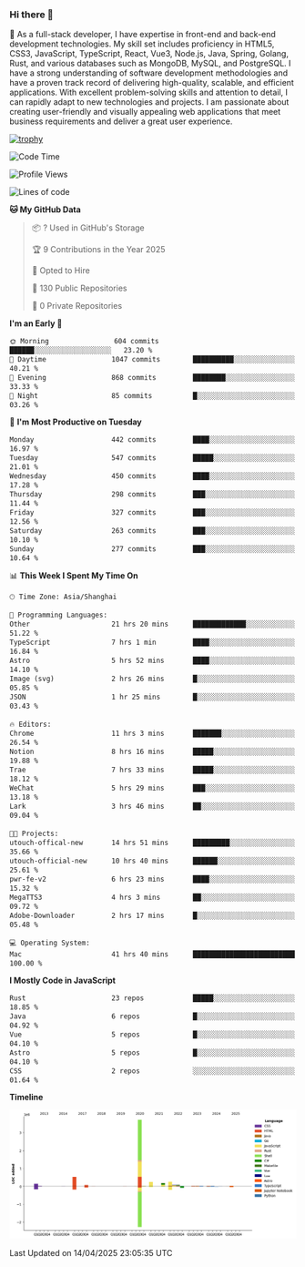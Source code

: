 ### Hi there 👋

🌱 As a full-stack developer, I have expertise in front-end and back-end development technologies. My skill set includes proficiency in HTML5, CSS3, JavaScript, TypeScript, React, Vue3, Node.js, Java, Spring, Golang, Rust, and various databases such as MongoDB, MySQL, and PostgreSQL. I have a strong understanding of software development methodologies and have a proven track record of delivering high-quality, scalable, and efficient applications. With excellent problem-solving skills and attention to detail, I can rapidly adapt to new technologies and projects. I am passionate about creating user-friendly and visually appealing web applications that meet business requirements and deliver a great user experience.

[![trophy](https://github-profile-trophy.vercel.app/?username=elton&rank=SECRET,SSS,SS,S,AAA,AA,A&theme=onedark&no-frame=true&margin-w=10)](https://github.com/ryo-ma/github-profile-trophy)

<!--START_SECTION:waka-->
![Code Time](http://img.shields.io/badge/Code%20Time-1%2C535%20hrs%2057%20mins-blue)

![Profile Views](http://img.shields.io/badge/Profile%20Views-0-blue)

![Lines of code](https://img.shields.io/badge/From%20Hello%20World%20I%27ve%20Written-5.6%20million%20lines%20of%20code-blue)

**🐱 My GitHub Data** 

> 📦 ? Used in GitHub's Storage 
 > 
> 🏆 9 Contributions in the Year 2025
 > 
> 💼 Opted to Hire
 > 
> 📜 130 Public Repositories 
 > 
> 🔑 0 Private Repositories 
 > 
**I'm an Early 🐤** 

```text
🌞 Morning                604 commits         ██████░░░░░░░░░░░░░░░░░░░   23.20 % 
🌆 Daytime                1047 commits        ██████████░░░░░░░░░░░░░░░   40.21 % 
🌃 Evening                868 commits         ████████░░░░░░░░░░░░░░░░░   33.33 % 
🌙 Night                  85 commits          █░░░░░░░░░░░░░░░░░░░░░░░░   03.26 % 
```
📅 **I'm Most Productive on Tuesday** 

```text
Monday                   442 commits         ████░░░░░░░░░░░░░░░░░░░░░   16.97 % 
Tuesday                  547 commits         █████░░░░░░░░░░░░░░░░░░░░   21.01 % 
Wednesday                450 commits         ████░░░░░░░░░░░░░░░░░░░░░   17.28 % 
Thursday                 298 commits         ███░░░░░░░░░░░░░░░░░░░░░░   11.44 % 
Friday                   327 commits         ███░░░░░░░░░░░░░░░░░░░░░░   12.56 % 
Saturday                 263 commits         ███░░░░░░░░░░░░░░░░░░░░░░   10.10 % 
Sunday                   277 commits         ███░░░░░░░░░░░░░░░░░░░░░░   10.64 % 
```


📊 **This Week I Spent My Time On** 

```text
🕑︎ Time Zone: Asia/Shanghai

💬 Programming Languages: 
Other                    21 hrs 20 mins      █████████████░░░░░░░░░░░░   51.22 % 
TypeScript               7 hrs 1 min         ████░░░░░░░░░░░░░░░░░░░░░   16.84 % 
Astro                    5 hrs 52 mins       ████░░░░░░░░░░░░░░░░░░░░░   14.10 % 
Image (svg)              2 hrs 26 mins       █░░░░░░░░░░░░░░░░░░░░░░░░   05.85 % 
JSON                     1 hr 25 mins        █░░░░░░░░░░░░░░░░░░░░░░░░   03.43 % 

🔥 Editors: 
Chrome                   11 hrs 3 mins       ███████░░░░░░░░░░░░░░░░░░   26.54 % 
Notion                   8 hrs 16 mins       █████░░░░░░░░░░░░░░░░░░░░   19.88 % 
Trae                     7 hrs 33 mins       █████░░░░░░░░░░░░░░░░░░░░   18.12 % 
WeChat                   5 hrs 29 mins       ███░░░░░░░░░░░░░░░░░░░░░░   13.18 % 
Lark                     3 hrs 46 mins       ██░░░░░░░░░░░░░░░░░░░░░░░   09.04 % 

🐱‍💻 Projects: 
utouch-offical-new       14 hrs 51 mins      █████████░░░░░░░░░░░░░░░░   35.66 % 
utouch-official-new      10 hrs 40 mins      ██████░░░░░░░░░░░░░░░░░░░   25.61 % 
pwr-fe-v2                6 hrs 23 mins       ████░░░░░░░░░░░░░░░░░░░░░   15.32 % 
MegaTTS3                 4 hrs 3 mins        ██░░░░░░░░░░░░░░░░░░░░░░░   09.72 % 
Adobe-Downloader         2 hrs 17 mins       █░░░░░░░░░░░░░░░░░░░░░░░░   05.48 % 

💻 Operating System: 
Mac                      41 hrs 40 mins      █████████████████████████   100.00 % 
```

**I Mostly Code in JavaScript** 

```text
Rust                     23 repos            █████░░░░░░░░░░░░░░░░░░░░   18.85 % 
Java                     6 repos             █░░░░░░░░░░░░░░░░░░░░░░░░   04.92 % 
Vue                      5 repos             █░░░░░░░░░░░░░░░░░░░░░░░░   04.10 % 
Astro                    5 repos             █░░░░░░░░░░░░░░░░░░░░░░░░   04.10 % 
CSS                      2 repos             ░░░░░░░░░░░░░░░░░░░░░░░░░   01.64 % 
```



**Timeline**

![Lines of Code chart](https://raw.githubusercontent.com/elton/elton/main/assets/bar_graph.png)


 Last Updated on 14/04/2025 23:05:35 UTC
<!--END_SECTION:waka-->

<!--
**elton/elton** is a ✨ _special_ ✨ repository because its `README.md` (this file) appears on your GitHub profile.

Here are some ideas to get you started:

- 🔭 I’m currently working on ...
- 🌱 I’m currently learning ...
- 👯 I’m looking to collaborate on ...
- 🤔 I’m looking for help with ...
- 💬 Ask me about ...
- 📫 How to reach me: ...
- 😄 Pronouns: ...
- ⚡ Fun fact: ...
-->
